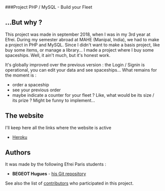 ###Project PHP / MySQL - Build your Fleet

## ...But why ?

This project was made in september 2018, when I was in my 3rd year at Efrei.
During my semester abroad at MAHE (Manipal, India), we had to make a project in PHP and MySQL.
Since I didn't want to make a basis project, like buy some items, or manage a library... I made a project where I buy some spaceships. Well, it ain't much, but it's honest work.


It's globally improved over the previous version : the Login / Signin is operational, you can edit your data and see spaceships...
What remains for the moment is :
- order a spaceship
- see your previous order
- maybe indicate a counter for your fleet ? Like, what would be its size / its prize ? Might be funny to implement...


## The website

I'll keep here all the links where the website is active
* [Heroku](build-your-fleet.herokuapp.com)

## Authors

It was made by the following Efrei Paris students :
* **BEGEOT Hugues** - [his Git repository](https://github.com/opsilonn)

See also the list of [contributors](https://github.com/opsilonn/Project_WebServices/graphs/contributors) who participated in this project.
